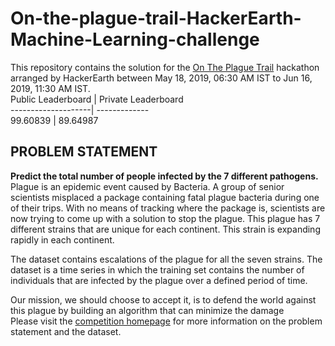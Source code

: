 # On-the-plague-trail-HackerEarth-Machine-Learning-challenge
This repository contains the solution for the [On The Plague Trail](https://www.hackerearth.com/challenges/competitive/on-the-plague-trail-hackerearth-machine-learning-challenge/) hackathon arranged by HackerEarth between May 18, 2019, 06:30 AM IST to Jun 16, 2019, 11:30 AM IST.  
Public Leaderboard  | Private Leaderboard  
--------------------| -------------  
99.60839            | 89.64987  

## PROBLEM STATEMENT ##
**Predict the total number of people infected by the 7 different pathogens.**
Plague is an epidemic event caused by Bacteria. A group of senior scientists misplaced a package containing fatal plague bacteria during one of their trips. With no means of tracking where the package is, scientists are now trying to come up with a solution to stop the plague. This plague has 7 different strains that are unique for each continent. This strain is expanding rapidly in each continent.

The dataset contains escalations of the plague for all the seven strains. The dataset is a time series in which the training set contains the number of individuals that are infected by the plague over a defined period of time.

Our mission, we should choose to accept it, is to defend the world against this plague by building an algorithm that can minimize the damage  
Please visit the [competition homepage](https://www.hackerearth.com/challenges/competitive/on-the-plague-trail-hackerearth-machine-learning-challenge/) for more information on the problem statement and the dataset.
